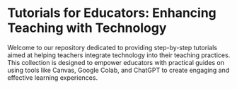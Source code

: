 # Tutorials for Educators: Enhancing Teaching with Technology

Welcome to our repository dedicated to providing step-by-step tutorials aimed at helping teachers integrate technology into their teaching practices. This collection is designed to empower educators with practical guides on using tools like Canvas, Google Colab, and ChatGPT to create engaging and effective learning experiences.